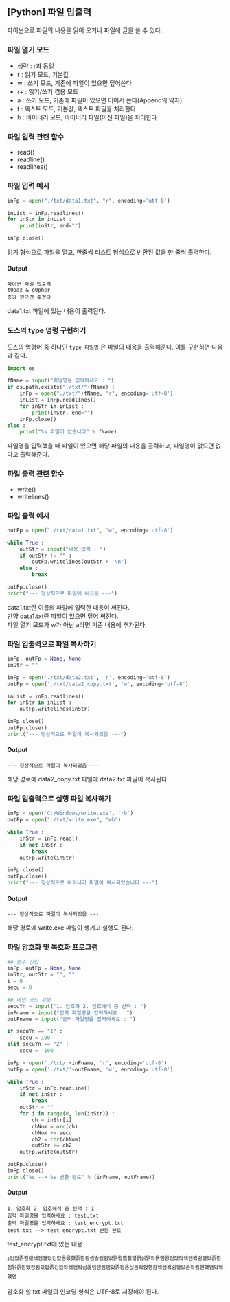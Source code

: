 
## [Python] 파일 입출력
파이썬으로 파일의 내용을 읽어 오거나 파일에 글을 쓸 수 있다.  

### 파일 열기 모드
- 생략 : r과 동일
- r : 읽기 모드, 기본값
- w : 쓰기 모드, 기존에 파일이 있으면 덮어쓴다
- r+ : 읽기/쓰기 겸용 모드
- a : 쓰기 모드, 기존에 파일이 있으면 이어서 쓴다(Append의 약자)
- t : 텍스트 모드, 기본값, 텍스트 파일을 처리한다
- b : 바이너리 모드, 바이너리 파일(이진 파일)을 처리한다

### 파일 입력 관련 함수
- read() 
- readline()
- readlines()

### 파일 입력 예시
``` python
inFp = open("./txt/data1.txt", "r", encoding='utf-8')

inList = inFp.readlines()
for inStr in inList :
    print(inStr, end="")

inFp.close()
```
읽기 형식으로 파일을 열고, 한줄씩 리스트 형식으로 반환된 값을 한 줄씩 출력한다.
 #### Output
 ```
 파이썬 파일 입출력
 t0paz & g0pher
 종강 했으면 좋겠다
 ```
 data1.txt 파일에 있는 내용이 출력된다.

### 도스의 type 명령 구현하기
도스의 명령어 중 하나인 `type 파일명` 은 파일의 내용을 출력해준다.
이를 구현하면 다음과 같다.
``` python
import os

fName = input("파일명을 입력하세요 : ")
if os.path.exists("./txt/"+fName) :
    inFp = open("./txt/"+fName, "r", encoding='utf-8')
    inList = inFp.readlines()
    for inStr in inList :
        print(inStr, end="")
    inFp.close()
else :
    print("%s 파일이 없습니다" % fName)
```
파일명을 입력했을 때 파일이 있으면 해당 파일의 내용을 출력하고, 파일명이 없으면 없다고 출력해준다.

### 파일 출력 관련 함수
- write()
- writelines()

### 파일 출력 예시
``` python
outFp = open("./txt/data1.txt", "w", encoding='utf-8')

while True :
    outStr = input("내용 입력 : ")
    if outStr != "" :
        outFp.writelines(outStr + '\n')
    else :
        break

outFp.close()
print("--- 정상적으로 파일에 써졌음 ---")
```
data1.txt란 이름의 파일에 입력한 내용이 써진다.  
만약 data1.txt란 파일이 있으면 덮어 써진다.  
파일 열기 모드가 w가 아닌 a라면 기존 내용에 추가된다.

### 파일 입출력으로 파일 복사하기
``` python
inFp, outFp = None, None
inStr = ""

inFp = open('./txt/data2.txt', 'r', encoding='utf-8')
outFp = open('./txt/data2_copy.txt', 'w', encoding='utf-8')

inList = inFp.readlines()
for inStr in inList :
    outFp.writelines(inStr)

inFp.close()
outFp.close()
print("--- 정상적으로 파일이 복사되었음 ---")
```

#### Output
```
--- 정상적으로 파일이 복사되었음 ---
```
해당 경로에 data2_copy.txt 파일에 data2.txt 파일이 복사된다.

### 파일 입출력으로 실행 파일 복사하기
``` python
inFp = open('C:/Windows/write.exe', 'rb')
outFp = open("./txt/write.exe", "wb")

while True :
    inStr = inFp.read()
    if not inStr :
        break
    outFp.write(inStr)

inFp.close()
outFp.close()
print("--- 정상적으로 바이너리 파일이 복사되었습니다 ---")
```

#### Output
```
--- 정상적으로 파일이 복사되었음 ---
```

해당 경로에 write.exe 파일이 생기고 실행도 된다.

### 파일 암호화 및 복호화 프로그램
``` python
## 변수 선언
inFp, outFp = None, None
inStr, outStr = "", ""
i = 0
secu = 0

## 메인 코드 부분
secuYn = input("1. 암호화 2. 암호해석 중 선택 : ")
inFname = input("입력 파일명을 입력하세요 : ")
outFname = input("출력 파일명을 입력하세요 : ")

if secuYn == "1" :
    secu = 100
elif secuYn == "2" :
    secu = -100

inFp = open('./txt/'+inFname, 'r', encoding='utf-8')
outFp = open('./txt/'+outFname, 'w', encoding='utf-8')

while True :
    inStr = inFp.readline()
    if not inStr :
        break
    outStr = ""
    for i in range(0, len(inStr)) :
        ch = inStr[i]
        chNum = ord(ch)
        chNum += secu
        ch2 = chr(chNum)
        outStr += ch2
    outFp.write(outStr)

outFp.close()
inFp.close()
print("%s --> %s 변환 완료" % (inFname, outFname))
```

#### Output
```
1. 암호화 2. 암호해석 중 선택 : 1
입력 파일명을 입력하세요 : test.txt
출력 파일명을 입력하세요 : test_encrypt.txt
test.txt --> test_encrypt.txt 변환 완료
```
test_encrypt.txt에 있는 내용
```
｣검쟜졹뵘럤섘얨쟬닸검쟜옴굤헀졹뵘룀솀솕뫩쥠뱠땕룁볬횜뱳왥섥땕잨툙햼왐검쟜잨얰얨뵠쉼쟬닸졹뵘험덝졹뵘먰잠룀닸팝졹검쟜잨얰얨뵠쉼옪뎸럠됨덈맜졹뵘욤싡곰괔헍햼왐얰얨뵠쉼쟬닸곧잨푐헌헀덈맠먴헀덈
```
암호화 할 txt 파일의 인코딩 형식은 UTF-8로 저장해야 된다.